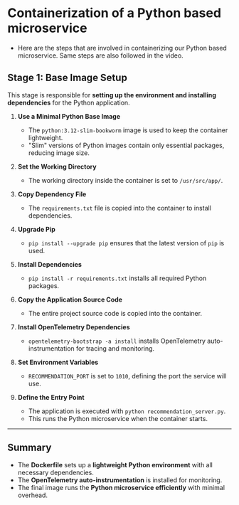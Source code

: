 # Containerization of a Python based microservice

- Here are the steps that are involved in containerizing our Python based microservice. Same steps are also followed in the video.

## **Stage 1: Base Image Setup**  
This stage is responsible for **setting up the environment and installing dependencies** for the Python application.  

1. **Use a Minimal Python Base Image**  
   - The `python:3.12-slim-bookworm` image is used to keep the container lightweight.  
   - "Slim" versions of Python images contain only essential packages, reducing image size.  

2. **Set the Working Directory**  
   - The working directory inside the container is set to `/usr/src/app/`.  

3. **Copy Dependency File**  
   - The `requirements.txt` file is copied into the container to install dependencies.  

4. **Upgrade Pip**  
   - `pip install --upgrade pip` ensures that the latest version of `pip` is used.  

5. **Install Dependencies**  
   - `pip install -r requirements.txt` installs all required Python packages.  

6. **Copy the Application Source Code**  
   - The entire project source code is copied into the container.  

7. **Install OpenTelemetry Dependencies**  
   - `opentelemetry-bootstrap -a install` installs OpenTelemetry auto-instrumentation for tracing and monitoring.  

8. **Set Environment Variables**  
   - `RECOMMENDATION_PORT` is set to `1010`, defining the port the service will use.  

9. **Define the Entry Point**  
   - The application is executed with `python recommendation_server.py`.  
   - This runs the Python microservice when the container starts.  

---

## **Summary**  
- The **Dockerfile** sets up a **lightweight Python environment** with all necessary dependencies.  
- The **OpenTelemetry auto-instrumentation** is installed for monitoring.  
- The final image runs the **Python microservice efficiently** with minimal overhead.   